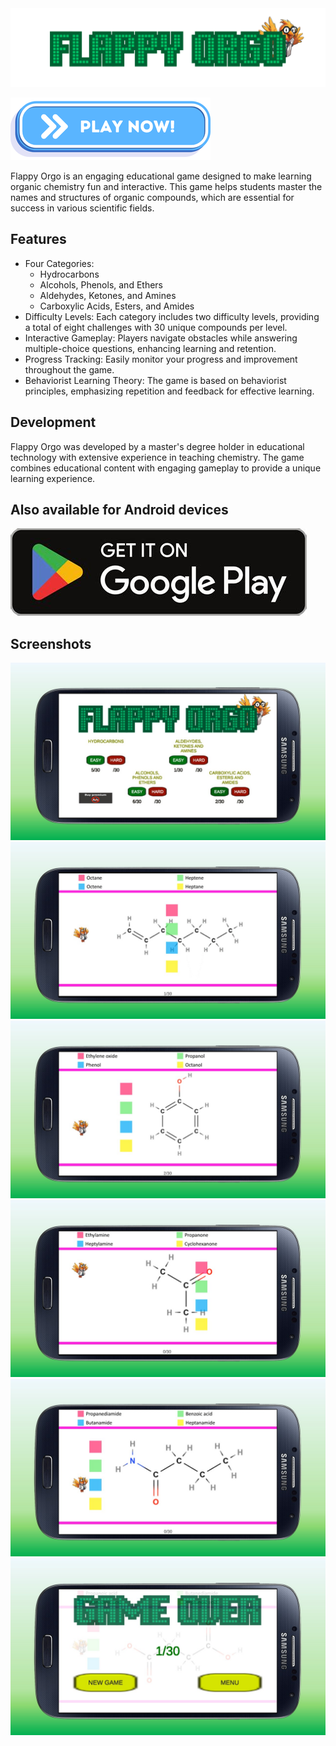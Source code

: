 <img src="title.png" alt="Flappy Orgo">

<a href="https://vehave.github.io/polynomial-bingo-build/" target="_blank"><img src="PlayNowButton.png" alt="Play now!"></a>

Flappy Orgo is an engaging educational game designed to make learning organic chemistry fun and interactive. This game helps students master the names and structures of organic compounds, which are essential for success in various scientific fields.

## Features

- Four Categories:
  * Hydrocarbons
  * Alcohols, Phenols, and Ethers
  * Aldehydes, Ketones, and Amines
  * Carboxylic Acids, Esters, and Amides
- Difficulty Levels: Each category includes two difficulty levels, providing a total of eight challenges with 30 unique compounds per level.
- Interactive Gameplay: Players navigate obstacles while answering multiple-choice questions, enhancing learning and retention.
- Progress Tracking: Easily monitor your progress and improvement throughout the game.
- Behaviorist Learning Theory: The game is based on behaviorist principles, emphasizing repetition and feedback for effective learning.

## Development

Flappy Orgo was developed by a master's degree holder in educational technology with extensive experience in teaching chemistry. The game combines educational content with engaging gameplay to provide a unique learning experience.

## Also available for Android devices

<a href="https://play.google.com/store/apps/details?id=flappy.orgo" target="_blank"><img src="PlayStore.jpg" alt="Get it on Google Play"></a>

## Screenshots

<img src="flappy.orgo.organic.chemistry.JPG" alt="Game view">

<img src="flappy.orgo.organic.chemistry (2).JPG" alt="Game view">

<img src="flappy.orgo.organic.chemistry (3).JPG" alt="Game view">

<img src="flappy.orgo.organic.chemistry (4).JPG" alt="Game view">

<img src="flappy.orgo.organic.chemistry (5).JPG" alt="Game view">

<img src="flappy.orgo.organic.chemistry (6).JPG" alt="Game view">
